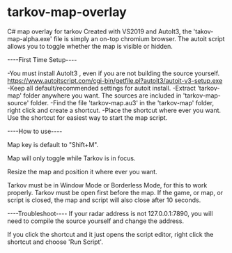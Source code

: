# tarkov-map-overlay
C# map overlay for tarkov
Created with VS2019 and AutoIt3, the 'takov-map-alpha.exe' file is simply an on-top chromium browser. 
The autoit script allows you to toggle whether the map is visible or hidden.


----First Time Setup----

-You must install AutoIt3 , even if you are not building the source yourself. https://www.autoitscript.com/cgi-bin/getfile.pl?autoit3/autoit-v3-setup.exe
-Keep all default/recommended settings for autoit install.
-Extract 'tarkov-map' folder anywhere you want. The sources are included in 'tarkov-map-source' folder.
-Find the file 'tarkov-map.au3' in the 'tarkov-map' folder, right click and create a shortcut.
-Place the shortcut where ever you want. Use the shortcut for easiest way to start the map script.


----How to use----

Map key is default to "Shift+M".

Map will only toggle while Tarkov is in focus.

Resize the map and position it where ever you want.

Tarkov must be in Window Mode or Borderless Mode, for this to work properly. Tarkov must be open first before the map. 
If the game, or map, or script is closed, the map and script will also close after 10 seconds.


----Troubleshoot----
If your radar address is not 127.0.0.1:7890, you will need to compile the source yourself and change the address.

If you click the shortcut and it just opens the script editor, right click the shortcut and choose 'Run Script'.